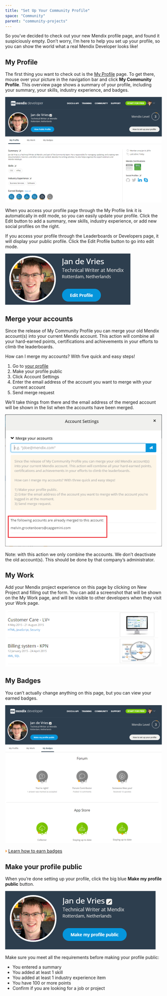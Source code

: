 ```yaml
---
title: "Set Up Your Community Profile"
space: "Community"
parent: "community-projects"
---
```

So you’ve decided to check out your new Mendix profile page, and found it suspiciously empty. Don’t worry, I’m here to help you set up your profile, so you can show the world what a real Mendix Developer looks like!

## My Profile

The first thing you want to check out is the [My Profile](https://developer.mendixcloud.com/link/profile) page. To get there, mouse over your picture in the navigation bar and click **My Community Profile**. This overview page shows a summary of your profile, including your summary, your skills, industry experience, and badges.

![](attachments/19202388/19398797.png)

When you access your profile page through the My Profile link it is automatically in edit mode, so you can easily update your profile. Click the Edit button to add a summary, new skills, industry experience, or add new social profiles on the right.

If you access your profile through the Leaderboards or Developers page, it will display your public profile. Click the Edit Profile button to go into edit mode.

![](attachments/19202388/19398798.png)

## Merge your accounts

Since the release of My Community Profile you can merge your old Mendix account(s) into your current Mendix account. This action will combine all your hard-earned points, certifications and achievements in your efforts to climb the leaderboards.

How can I merge my accounts? With five quick and easy steps!

1.  Go to [your profile](https://developer.mendixcloud.com/link/ownprofile/)
2.  Make your profile public
3.  Click Account Settings
4.  Enter the email address of the account you want to merge with your current account
5.  Send merge request

We’ll take things from there and the email address of the merged account will be shown in the list when the accounts have been merged.

![](attachments/19202388/MergeAccountsRequestApproved.png)

Note: with this action we only combine the accounts. We don’t deactivate the old account(s). This should be done by that company’s administrator.

## My Work

Add your Mendix project experience on this page by clicking on New Project and filling out the form. You can add a screenshot that will be shown on the My Work page, and will be visible to other developers when they visit your Work page.

![](attachments/19202388/19398799.png)

## My Badges

You can’t actually change anything on this page, but you can view your earned badges.

![](attachments/19202388/19398803.png)

![](attachments/19202388/19398796.png) [Learn how to earn badges](https://developer.mendixcloud.com/link/faq)

## Make your profile public

When you’re done setting up your profile, click the big blue **Make my profile public** button.

![](attachments/19202388/19398800.png)

Make sure you meet all the requirements before making your profile public:

*   You entered a summary
*   You added at least 1 skill
*   You added at least 1 industry experience item
*   You have 100 or more points
*   Confirm if you are looking for a job or project

